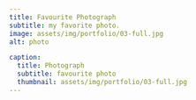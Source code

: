 ```yaml
---
title: Favourite Photograph
subtitle: my favorite photo.
image: assets/img/portfolio/03-full.jpg
alt: photo

caption:
  title: Photograph
  subtitle: favourite photo 
  thumbnail: assets/img/portfolio/03-full.jpg
---
```


 


